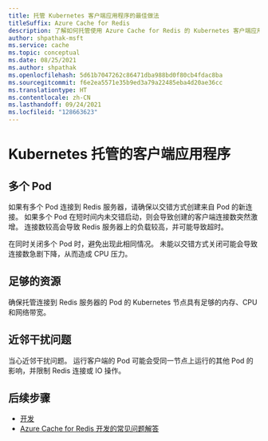 ```yaml
---
title: 托管 Kubernetes 客户端应用程序的最佳做法
titleSuffix: Azure Cache for Redis
description: 了解如何托管使用 Azure Cache for Redis 的 Kubernetes 客户端应用程序。
author: shpathak-msft
ms.service: cache
ms.topic: conceptual
ms.date: 08/25/2021
ms.author: shpathak
ms.openlocfilehash: 5d61b7047262c86471dba988bd0f80cb4fdac8ba
ms.sourcegitcommit: f6e2ea5571e35b9ed3a79a22485eba4d20ae36cc
ms.translationtype: HT
ms.contentlocale: zh-CN
ms.lasthandoff: 09/24/2021
ms.locfileid: "128663623"
---
```

# <a name="kubernetes-hosted-client-application"></a>Kubernetes 托管的客户端应用程序

## <a name="multiple-pods"></a>多个 Pod

如果有多个 Pod 连接到 Redis 服务器，请确保以交错方式创建来自 Pod 的新连接。 如果多个 Pod 在短时间内未交错启动，则会导致创建的客户端连接数突然激增。 连接数较高会导致 Redis 服务器上的负载较高，并可能导致超时。

在同时关闭多个 Pod 时，避免出现此相同情况。 未能以交错方式关闭可能会导致连接数急剧下降，从而造成 CPU 压力。

## <a name="sufficient-resources"></a>足够的资源

确保托管连接到 Redis 服务器的 Pod 的 Kubernetes 节点具有足够的内存、CPU 和网络带宽。  

## <a name="noisy-neighbor-problem"></a>近邻干扰问题

当心近邻干扰问题。 运行客户端的 Pod 可能会受同一节点上运行的其他 Pod 的影响，并限制 Redis 连接或 IO 操作。

## <a name="next-steps"></a>后续步骤

- [开发](cache-best-practices-development.md)
- [Azure Cache for Redis 开发的常见问题解答](cache-development-faq.yml)
